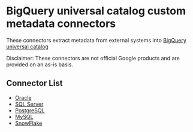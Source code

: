 # BigQuery universal catalog custom metadata connectors 

These connectors extract metadata from external systems into [BigQuery universal catalog](https://cloud.google.com/dataplex/docs/catalog-overview)

Disclaimer: These connectors are not official Google products and are provided on an as-is basis.

## Connector List

* [Oracle](oracle-connector)
* [SQL Server](sql-server-connector)
* [PostgreSQL](postgresql-connector)
* [MySQL](mysql-connector)
* [SnowFlake](snowflake-connector)
